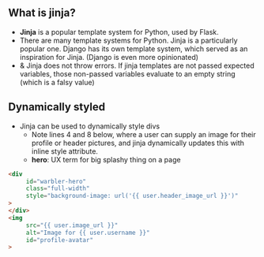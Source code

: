 ## What is jinja?
- **Jinja** is a popular template system for Python, used by Flask.
- There are many template systems for Python. Jinja is a particularly popular one. Django has its own template system, which served as an inspiration for Jinja. (Django is even more opinionated)
- & Jinja does not throw errors. If jinja templates are not passed expected variables, those non-passed variables evaluate to an empty string (which is a falsy value)


## Dynamically styled

- Jinja can be used to dynamically style divs
	- Note lines 4 and 8 below, where a user can supply an image for their profile or header pictures, and jinja dynamically updates this with inline style attribute.
	- **hero**: UX term for big splashy thing on a page
```html nums {4,8}
<div 
	 id="warbler-hero"
	 class="full-width"
	 style="background-image: url('{{ user.header_image_url }}')"
>
</div>
<img 
	 src="{{ user.image_url }}"   
	 alt="Image for {{ user.username }}"
	 id="profile-avatar"
>
```